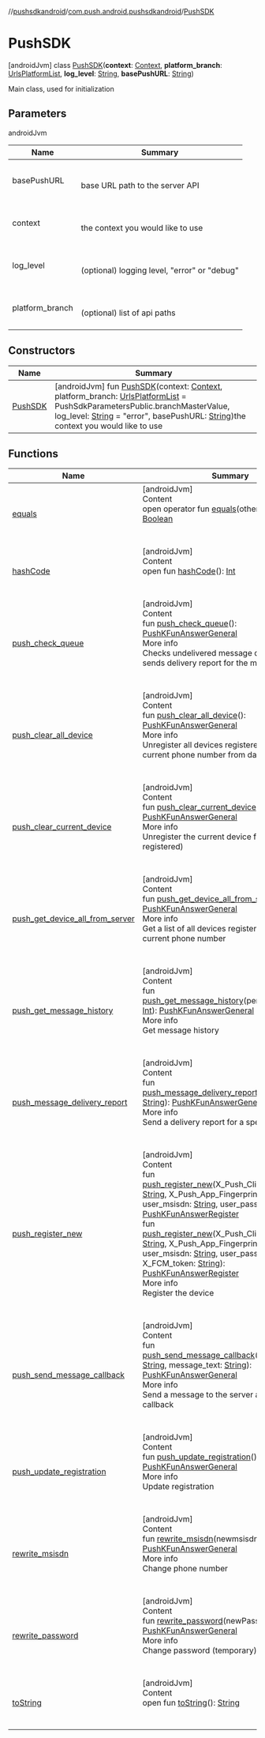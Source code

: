 //[pushsdkandroid](../../index.md)/[com.push.android.pushsdkandroid](../index.md)/[PushSDK](index.md)



# PushSDK  
 [androidJvm] class [PushSDK](index.md)(**context**: [Context](https://developer.android.com/reference/kotlin/android/content/Context.html), **platform_branch**: [UrlsPlatformList](../../com.push.android.pushsdkandroid.core/-urls-platform-list/index.md), **log_level**: [String](https://kotlinlang.org/api/latest/jvm/stdlib/kotlin/-string/index.html), **basePushURL**: [String](https://kotlinlang.org/api/latest/jvm/stdlib/kotlin/-string/index.html))

Main class, used for initialization

   


## Parameters  
  
androidJvm  
  
|  Name|  Summary| 
|---|---|
| <a name="com.push.android.pushsdkandroid/PushSDK///PointingToDeclaration/"></a>basePushURL| <a name="com.push.android.pushsdkandroid/PushSDK///PointingToDeclaration/"></a><br><br>base URL path to the server API<br><br>
| <a name="com.push.android.pushsdkandroid/PushSDK///PointingToDeclaration/"></a>context| <a name="com.push.android.pushsdkandroid/PushSDK///PointingToDeclaration/"></a><br><br>the context you would like to use<br><br>
| <a name="com.push.android.pushsdkandroid/PushSDK///PointingToDeclaration/"></a>log_level| <a name="com.push.android.pushsdkandroid/PushSDK///PointingToDeclaration/"></a><br><br>(optional) logging level, "error" or "debug"<br><br>
| <a name="com.push.android.pushsdkandroid/PushSDK///PointingToDeclaration/"></a>platform_branch| <a name="com.push.android.pushsdkandroid/PushSDK///PointingToDeclaration/"></a><br><br>(optional) list of api paths<br><br>
  


## Constructors  
  
|  Name|  Summary| 
|---|---|
| <a name="com.push.android.pushsdkandroid/PushSDK/PushSDK/#android.content.Context#com.push.android.pushsdkandroid.core.UrlsPlatformList#kotlin.String#kotlin.String/PointingToDeclaration/"></a>[PushSDK](-push-s-d-k.md)| <a name="com.push.android.pushsdkandroid/PushSDK/PushSDK/#android.content.Context#com.push.android.pushsdkandroid.core.UrlsPlatformList#kotlin.String#kotlin.String/PointingToDeclaration/"></a> [androidJvm] fun [PushSDK](-push-s-d-k.md)(context: [Context](https://developer.android.com/reference/kotlin/android/content/Context.html), platform_branch: [UrlsPlatformList](../../com.push.android.pushsdkandroid.core/-urls-platform-list/index.md) = PushSdkParametersPublic.branchMasterValue, log_level: [String](https://kotlinlang.org/api/latest/jvm/stdlib/kotlin/-string/index.html) = "error", basePushURL: [String](https://kotlinlang.org/api/latest/jvm/stdlib/kotlin/-string/index.html))the context you would like to use   <br>


## Functions  
  
|  Name|  Summary| 
|---|---|
| <a name="kotlin/Any/equals/#kotlin.Any?/PointingToDeclaration/"></a>[equals](../../com.push.android.pushsdkandroid.core/-push-operative-data/index.md#%5Bkotlin%2FAny%2Fequals%2F%23kotlin.Any%3F%2FPointingToDeclaration%2F%5D%2FFunctions%2F907701677)| <a name="kotlin/Any/equals/#kotlin.Any?/PointingToDeclaration/"></a>[androidJvm]  <br>Content  <br>open operator fun [equals](../../com.push.android.pushsdkandroid.core/-push-operative-data/index.md#%5Bkotlin%2FAny%2Fequals%2F%23kotlin.Any%3F%2FPointingToDeclaration%2F%5D%2FFunctions%2F907701677)(other: [Any](https://kotlinlang.org/api/latest/jvm/stdlib/kotlin/-any/index.html)?): [Boolean](https://kotlinlang.org/api/latest/jvm/stdlib/kotlin/-boolean/index.html)  <br><br><br>
| <a name="kotlin/Any/hashCode/#/PointingToDeclaration/"></a>[hashCode](../../com.push.android.pushsdkandroid.core/-push-operative-data/index.md#%5Bkotlin%2FAny%2FhashCode%2F%23%2FPointingToDeclaration%2F%5D%2FFunctions%2F907701677)| <a name="kotlin/Any/hashCode/#/PointingToDeclaration/"></a>[androidJvm]  <br>Content  <br>open fun [hashCode](../../com.push.android.pushsdkandroid.core/-push-operative-data/index.md#%5Bkotlin%2FAny%2FhashCode%2F%23%2FPointingToDeclaration%2F%5D%2FFunctions%2F907701677)(): [Int](https://kotlinlang.org/api/latest/jvm/stdlib/kotlin/-int/index.html)  <br><br><br>
| <a name="com.push.android.pushsdkandroid/PushSDK/push_check_queue/#/PointingToDeclaration/"></a>[push_check_queue](push_check_queue.md)| <a name="com.push.android.pushsdkandroid/PushSDK/push_check_queue/#/PointingToDeclaration/"></a>[androidJvm]  <br>Content  <br>fun [push_check_queue](push_check_queue.md)(): [PushKFunAnswerGeneral](../../com.push.android.pushsdkandroid.core/-push-k-fun-answer-general/index.md)  <br>More info  <br>Checks undelivered message queue and sends delivery report for the messages  <br><br><br>
| <a name="com.push.android.pushsdkandroid/PushSDK/push_clear_all_device/#/PointingToDeclaration/"></a>[push_clear_all_device](push_clear_all_device.md)| <a name="com.push.android.pushsdkandroid/PushSDK/push_clear_all_device/#/PointingToDeclaration/"></a>[androidJvm]  <br>Content  <br>fun [push_clear_all_device](push_clear_all_device.md)(): [PushKFunAnswerGeneral](../../com.push.android.pushsdkandroid.core/-push-k-fun-answer-general/index.md)  <br>More info  <br>Unregister all devices registered with the current phone number from database  <br><br><br>
| <a name="com.push.android.pushsdkandroid/PushSDK/push_clear_current_device/#/PointingToDeclaration/"></a>[push_clear_current_device](push_clear_current_device.md)| <a name="com.push.android.pushsdkandroid/PushSDK/push_clear_current_device/#/PointingToDeclaration/"></a>[androidJvm]  <br>Content  <br>fun [push_clear_current_device](push_clear_current_device.md)(): [PushKFunAnswerGeneral](../../com.push.android.pushsdkandroid.core/-push-k-fun-answer-general/index.md)  <br>More info  <br>Unregister the current device from database (if registered)  <br><br><br>
| <a name="com.push.android.pushsdkandroid/PushSDK/push_get_device_all_from_server/#/PointingToDeclaration/"></a>[push_get_device_all_from_server](push_get_device_all_from_server.md)| <a name="com.push.android.pushsdkandroid/PushSDK/push_get_device_all_from_server/#/PointingToDeclaration/"></a>[androidJvm]  <br>Content  <br>fun [push_get_device_all_from_server](push_get_device_all_from_server.md)(): [PushKFunAnswerGeneral](../../com.push.android.pushsdkandroid.core/-push-k-fun-answer-general/index.md)  <br>More info  <br>Get a list of all devices registered with the current phone number  <br><br><br>
| <a name="com.push.android.pushsdkandroid/PushSDK/push_get_message_history/#kotlin.Int/PointingToDeclaration/"></a>[push_get_message_history](push_get_message_history.md)| <a name="com.push.android.pushsdkandroid/PushSDK/push_get_message_history/#kotlin.Int/PointingToDeclaration/"></a>[androidJvm]  <br>Content  <br>fun [push_get_message_history](push_get_message_history.md)(period_in_seconds: [Int](https://kotlinlang.org/api/latest/jvm/stdlib/kotlin/-int/index.html)): [PushKFunAnswerGeneral](../../com.push.android.pushsdkandroid.core/-push-k-fun-answer-general/index.md)  <br>More info  <br>Get message history  <br><br><br>
| <a name="com.push.android.pushsdkandroid/PushSDK/push_message_delivery_report/#kotlin.String/PointingToDeclaration/"></a>[push_message_delivery_report](push_message_delivery_report.md)| <a name="com.push.android.pushsdkandroid/PushSDK/push_message_delivery_report/#kotlin.String/PointingToDeclaration/"></a>[androidJvm]  <br>Content  <br>fun [push_message_delivery_report](push_message_delivery_report.md)(message_id: [String](https://kotlinlang.org/api/latest/jvm/stdlib/kotlin/-string/index.html)): [PushKFunAnswerGeneral](../../com.push.android.pushsdkandroid.core/-push-k-fun-answer-general/index.md)  <br>More info  <br>Send a delivery report for a specific message  <br><br><br>
| <a name="com.push.android.pushsdkandroid/PushSDK/push_register_new/#kotlin.String#kotlin.String#kotlin.String#kotlin.String/PointingToDeclaration/"></a>[push_register_new](push_register_new.md)| <a name="com.push.android.pushsdkandroid/PushSDK/push_register_new/#kotlin.String#kotlin.String#kotlin.String#kotlin.String/PointingToDeclaration/"></a>[androidJvm]  <br>Content  <br>fun [push_register_new](push_register_new.md)(X_Push_Client_API_Key: [String](https://kotlinlang.org/api/latest/jvm/stdlib/kotlin/-string/index.html), X_Push_App_Fingerprint: [String](https://kotlinlang.org/api/latest/jvm/stdlib/kotlin/-string/index.html), user_msisdn: [String](https://kotlinlang.org/api/latest/jvm/stdlib/kotlin/-string/index.html), user_password: [String](https://kotlinlang.org/api/latest/jvm/stdlib/kotlin/-string/index.html)): [PushKFunAnswerRegister](../../com.push.android.pushsdkandroid.core/-push-k-fun-answer-register/index.md)  <br>fun [push_register_new](push_register_new.md)(X_Push_Client_API_Key: [String](https://kotlinlang.org/api/latest/jvm/stdlib/kotlin/-string/index.html), X_Push_App_Fingerprint: [String](https://kotlinlang.org/api/latest/jvm/stdlib/kotlin/-string/index.html), user_msisdn: [String](https://kotlinlang.org/api/latest/jvm/stdlib/kotlin/-string/index.html), user_password: [String](https://kotlinlang.org/api/latest/jvm/stdlib/kotlin/-string/index.html), X_FCM_token: [String](https://kotlinlang.org/api/latest/jvm/stdlib/kotlin/-string/index.html)): [PushKFunAnswerRegister](../../com.push.android.pushsdkandroid.core/-push-k-fun-answer-register/index.md)  <br>More info  <br>Register the device  <br><br><br>
| <a name="com.push.android.pushsdkandroid/PushSDK/push_send_message_callback/#kotlin.String#kotlin.String/PointingToDeclaration/"></a>[push_send_message_callback](push_send_message_callback.md)| <a name="com.push.android.pushsdkandroid/PushSDK/push_send_message_callback/#kotlin.String#kotlin.String/PointingToDeclaration/"></a>[androidJvm]  <br>Content  <br>fun [push_send_message_callback](push_send_message_callback.md)(message_id: [String](https://kotlinlang.org/api/latest/jvm/stdlib/kotlin/-string/index.html), message_text: [String](https://kotlinlang.org/api/latest/jvm/stdlib/kotlin/-string/index.html)): [PushKFunAnswerGeneral](../../com.push.android.pushsdkandroid.core/-push-k-fun-answer-general/index.md)  <br>More info  <br>Send a message to the server and receive a callback  <br><br><br>
| <a name="com.push.android.pushsdkandroid/PushSDK/push_update_registration/#/PointingToDeclaration/"></a>[push_update_registration](push_update_registration.md)| <a name="com.push.android.pushsdkandroid/PushSDK/push_update_registration/#/PointingToDeclaration/"></a>[androidJvm]  <br>Content  <br>fun [push_update_registration](push_update_registration.md)(): [PushKFunAnswerGeneral](../../com.push.android.pushsdkandroid.core/-push-k-fun-answer-general/index.md)  <br>More info  <br>Update registration  <br><br><br>
| <a name="com.push.android.pushsdkandroid/PushSDK/rewrite_msisdn/#kotlin.String/PointingToDeclaration/"></a>[rewrite_msisdn](rewrite_msisdn.md)| <a name="com.push.android.pushsdkandroid/PushSDK/rewrite_msisdn/#kotlin.String/PointingToDeclaration/"></a>[androidJvm]  <br>Content  <br>fun [rewrite_msisdn](rewrite_msisdn.md)(newmsisdn: [String](https://kotlinlang.org/api/latest/jvm/stdlib/kotlin/-string/index.html)): [PushKFunAnswerGeneral](../../com.push.android.pushsdkandroid.core/-push-k-fun-answer-general/index.md)  <br>More info  <br>Change phone number  <br><br><br>
| <a name="com.push.android.pushsdkandroid/PushSDK/rewrite_password/#kotlin.String/PointingToDeclaration/"></a>[rewrite_password](rewrite_password.md)| <a name="com.push.android.pushsdkandroid/PushSDK/rewrite_password/#kotlin.String/PointingToDeclaration/"></a>[androidJvm]  <br>Content  <br>fun [rewrite_password](rewrite_password.md)(newPassword: [String](https://kotlinlang.org/api/latest/jvm/stdlib/kotlin/-string/index.html)): [PushKFunAnswerGeneral](../../com.push.android.pushsdkandroid.core/-push-k-fun-answer-general/index.md)  <br>More info  <br>Change password (temporary)  <br><br><br>
| <a name="kotlin/Any/toString/#/PointingToDeclaration/"></a>[toString](../../com.push.android.pushsdkandroid.core/-push-operative-data/index.md#%5Bkotlin%2FAny%2FtoString%2F%23%2FPointingToDeclaration%2F%5D%2FFunctions%2F907701677)| <a name="kotlin/Any/toString/#/PointingToDeclaration/"></a>[androidJvm]  <br>Content  <br>open fun [toString](../../com.push.android.pushsdkandroid.core/-push-operative-data/index.md#%5Bkotlin%2FAny%2FtoString%2F%23%2FPointingToDeclaration%2F%5D%2FFunctions%2F907701677)(): [String](https://kotlinlang.org/api/latest/jvm/stdlib/kotlin/-string/index.html)  <br><br><br>

